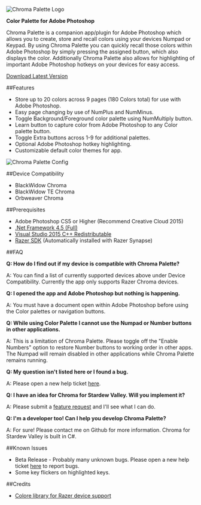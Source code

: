![Chroma Palette Logo](http://thejourneynetwork.net/chromapalette/chromapalette_md.png)

**Color Palette for Adobe Photoshop**

Chroma Palette is a companion app/plugin for Adobe Photoshop which allows you to create, store and recall colors using your devices Numpad or Keypad. By using Chroma Palette you can quickly recall those colors within Adobe Photoshop by simply pressing the assigned button, which also displays the color. Additionally Chroma Palette also allows for highlighting of important Adobe Photoshop hotkeys on your devices for easy access.

[Download Latest Version](https://github.com/roxaskeyheart/Chroma-Palette/releases)


##Features


* Store up to 20 colors across 9 pages (180 Colors total) for use with Adobe Photoshop.
* Easy page changing by use of NumPlus and NumMinus.
* Toggle Background/Foreground color palette using NumMultiply button.
* Learn button to capture color from Adobe Photoshop to any Color palette button.
* Toggle Extra buttons across 1-9 for additional palettes.
* Optional Adobe Photoshop hotkey highlighting.
* Customizable default color themes for app.


![Chroma Palette Config](http://thejourneynetwork.net/chromapalette/chromapalette_config.png)


##Device Compatibility


* BlackWidow Chroma
* BlackWidow TE Chroma
* Orbweaver Chroma


##Prerequisites

* Adobe Photoshop CS5 or Higher (Recommend Creative Cloud 2015)
* [.Net Framework 4.5 (Full)](https://www.microsoft.com/en-au/download/details.aspx?id=30653)
* [Visual Studio 2015 C++ Redistributable](https://www.microsoft.com/en-au/download/details.aspx?id=48145)
* [Razer SDK](http://www.razerzone.com/au-en/synapse) (Automatically installed with Razer Synapse)


##FAQ

**Q: How do I find out if my device is compatible with Chroma Palette?**


A: You can find a list of currently supported devices above under Device Compatibility. Currently the app only supports Razer Chroma devices.


**Q: I opened the app and Adobe Photoshop but nothing is happening.**


A: You must have a document open within Adobe Photoshop before using the Color palettes or navigation buttons.


**Q: While using Color Palette I cannot use the Numpad or Number buttons in other applications.**


A: This is a limitation of Chroma Palette. Please toggle off the "Enable Numbers" option to restore Number buttons to working order in other apps. The Numpad will remain disabled in other applications while Chroma Palette remains running.


**Q: My question isn't listed here or I found a bug.**


A: Please open a new help ticket [here](https://github.com/roxaskeyheart/Chroma-Palette/issues).


**Q: I have an idea for Chroma for Stardew Valley. Will you implement it?**


A: Please submit a [feature request](https://github.com/roxaskeyheart/Chroma-Palette/issues) and I'll see what I can do.



**Q: I'm a developer too! Can I help you develop Chroma Palette?**


A: For sure! Please contact me on Github for more information. Chroma for Stardew Valley is built in C#. 



##Known Issues

* Beta Release - Probably many unknown bugs. Please open a new help ticket [here](https://github.com/roxaskeyheart/Chroma-Palette/issues) to report bugs.
* Some key flickers on highlighted keys.



##Credits

* [Colore library for Razer device support](https://github.com/CoraleStudios/Colore)


